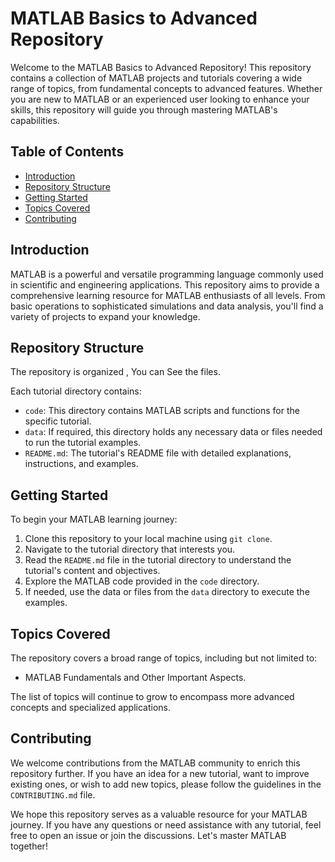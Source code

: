 # MATLAB Basics to Advanced Repository

Welcome to the MATLAB Basics to Advanced Repository! This repository contains a collection of MATLAB projects and tutorials covering a wide range of topics, from fundamental concepts to advanced features. Whether you are new to MATLAB or an experienced user looking to enhance your skills, this repository will guide you through mastering MATLAB's capabilities.

## Table of Contents

- [Introduction](#introduction)
- [Repository Structure](#repository-structure)
- [Getting Started](#getting-started)
- [Topics Covered](#topics-covered)
- [Contributing](#contributing)

## Introduction

MATLAB is a powerful and versatile programming language commonly used in scientific and engineering applications. This repository aims to provide a comprehensive learning resource for MATLAB enthusiasts of all levels. From basic operations to sophisticated simulations and data analysis, you'll find a variety of projects to expand your knowledge.

## Repository Structure

The repository is organized ,  You can See the files.


Each tutorial directory contains:

- `code`: This directory contains MATLAB scripts and functions for the specific tutorial.
- `data`: If required, this directory holds any necessary data or files needed to run the tutorial examples.
- `README.md`: The tutorial's README file with detailed explanations, instructions, and examples.

## Getting Started

To begin your MATLAB learning journey:

1. Clone this repository to your local machine using `git clone`.
2. Navigate to the tutorial directory that interests you.
3. Read the `README.md` file in the tutorial directory to understand the tutorial's content and objectives.
4. Explore the MATLAB code provided in the `code` directory.
5. If needed, use the data or files from the `data` directory to execute the examples.

## Topics Covered

The repository covers a broad range of topics, including but not limited to:

- MATLAB Fundamentals and Other Important Aspects.


The list of topics will continue to grow to encompass more advanced concepts and specialized applications.

## Contributing

We welcome contributions from the MATLAB community to enrich this repository further. If you have an idea for a new tutorial, want to improve existing ones, or wish to add new topics, please follow the guidelines in the `CONTRIBUTING.md` file.


We hope this repository serves as a valuable resource for your MATLAB journey. If you have any questions or need assistance with any tutorial, feel free to open an issue or join the discussions. Let's master MATLAB together!
